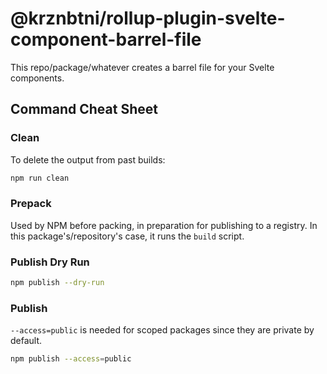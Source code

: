 # @krznbtni/rollup-plugin-svelte-component-barrel-file

This repo/package/whatever creates a barrel file for your Svelte components.

## Command Cheat Sheet

### Clean

To delete the output from past builds:

```bash
npm run clean
```

### Prepack

Used by NPM before packing, in preparation for publishing to a registry. In this package's/repository's case, it runs the `build` script.

### Publish Dry Run

```bash
npm publish --dry-run
```

### Publish

`--access=public` is needed for scoped packages since they are private by default.

```bash
npm publish --access=public
```
